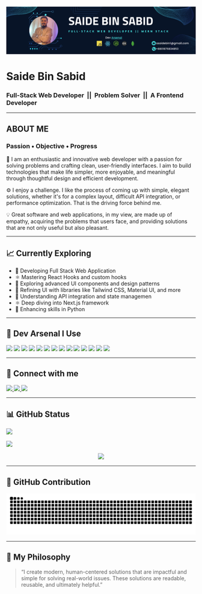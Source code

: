 ![Banner](https://github.com/saidebinsabid/saidebinsabid/blob/main/Black%20and%20Yellow%20Web%20Developer%20LinkedIn%20Banner.png)

# Saide Bin Sabid

### Full-Stack Web Developer &nbsp;||&nbsp; Problem Solver &nbsp;||&nbsp; A Frontend Developer

---

## **ABOUT ME**  
### Passion • Objective • Progress

📌 I am an enthusiastic and innovative web developer with a passion for solving problems and crafting clean, user-friendly interfaces. I aim to build technologies that make life simpler, more enjoyable, and meaningful through thoughtful design and efficient development.

⚙️ I enjoy a challenge. I like the process of coming up with simple, elegant solutions, whether it's for a complex layout, difficult API integration, or performance optimization. That is the driving force behind me.

💡 Great software and web applications, in my view, are made up of empathy, acquiring the problems that users face, and providing solutions that are not only useful but also pleasant.

---

## 📈 **Currently Exploring**
- 🔧 Developing Full Stack Web Application
- ⚛️ Mastering React Hooks and custom hooks
- 🧩 Exploring advanced UI components and design patterns
- 🎨 Refining UI with libraries like Tailwind CSS, Material UI, and more
- 🔄 Understanding API integration and state managemen
- ⚛️ Deep diving into Next.js framework
- 🐍 Enhancing skills in Python
---

## 🚀 **Dev Arsenal I Use**
<p align="left">
  <p align="left">
  <img src="https://img.shields.io/badge/HTML5-E34F26?logo=html5&logoColor=white" />
  <img src="https://img.shields.io/badge/CSS3-1572B6?logo=css3&logoColor=white" />
  <img src="https://img.shields.io/badge/Tailwind_CSS-38B2AC?logo=tailwind-css&logoColor=white" />
  <img src="https://img.shields.io/badge/Bootstrap-7952B3?logo=bootstrap&logoColor=white" />
  <img src="https://img.shields.io/badge/JavaScript-F7DF1E?logo=javascript&logoColor=black" />
  <img src="https://img.shields.io/badge/React-61DAFB?logo=react&logoColor=black" />
<!--   <img src="https://img.shields.io/badge/TypeScript-3178C6?logo=typescript&logoColor=white" / > -->
  <img src="https://img.shields.io/badge/Node.js-339933?logo=node.js&logoColor=white" />
  <img src="https://img.shields.io/badge/Express.js-000000?logo=express&logoColor=white" />
  <img src="https://img.shields.io/badge/MongoDB-47A248?logo=mongodb&logoColor=white" />
  <img src="https://img.shields.io/badge/Figma-F24E1E?logo=figma&logoColor=white" />
  <img src="https://img.shields.io/badge/GitHub-181717?logo=github&logoColor=white" />
  <img src="https://img.shields.io/badge/Firebase-FFCA28?logo=firebase&logoColor=black" />
  <img src="https://img.shields.io/badge/Python-3776AB?logo=python&logoColor=white" />
  <img src="https://img.shields.io/badge/Vercel-000000?logo=vercel&logoColor=white" />
</p>
</p>

---

## 🔗 **Connect with me**
<p align="left">
  <a href="https://www.facebook.com/saidebinsabid">
    <img src="https://img.shields.io/badge/Facebook-1877F2?logo=facebook&logoColor=white" />
  </a>
  <a href="https://www.linkedin.com/in/saide-bin-sabid-85238828b/">
    <img src="https://img.shields.io/badge/LinkedIn-0A66C2?logo=linkedin&logoColor=white" />
  </a>
  <a href="https://wa.me/qr/ND2RNHD2OBZ6C1">
    <img src="https://img.shields.io/badge/WhatsApp-25D366?logo=whatsapp&logoColor=white" />
  </a>
</p>

---

## 📊 **GitHub Status**
<p>
  <img src="https://github-readme-stats.vercel.app/api?username=saidebinsabid&show_icons=true&theme=dark" />
</p>
<p>
  <img src="https://github-readme-stats.vercel.app/api/top-langs/?username=saidebinsabid&layout=compact&theme=dark" />
</p>
<p align="center">
  <img src="https://github-readme-activity-graph.vercel.app/graph?username=saidebinsabid&theme=github-dark&area=true&hide_border=false&custom_title=Monthly%20GitHub%20Contributions" />
</p>

---

## 🐍 GitHub Contribution

<p align="center">
  <img src="https://raw.githubusercontent.com/saidebinsabid/saidebinsabid/output/github-contribution-grid-snake.svg" alt="Dark mode snake eating contributions" />
</p>

---

## 🧠 **My Philosophy**

> “I create modern, human-centered solutions that are impactful and simple for solving real-world issues. These solutions are readable, reusable, and ultimately helpful.”
